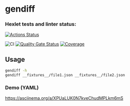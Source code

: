 # gendiff

### Hexlet tests and linter status:

[![Actions Status](https://github.com/AnastasyKip/qa-auto-engineer-javascript-project-87/actions/workflows/hexlet-check.yml/badge.svg)](https://github.com/AnastasyKip/qa-auto-engineer-javascript-project-87/actions)

![CI](https://github.com/AnastasyKip/qa-auto-engineer-javascript-project-87/actions/workflows/ci.yml/badge.svg)
[![Quality Gate Status](https://sonarcloud.io/api/project_badges/measure?project=AnastasyKip_qa-auto-engineer-javascript-project-87&metric=alert_status)](https://sonarcloud.io/summary/new_code?id=AnastasyKip_qa-auto-engineer-javascript-project-87)
[![Coverage](https://sonarcloud.io/api/project_badges/measure?project=AnastasyKip_qa-auto-engineer-javascript-project-87&metric=coverage)](https://sonarcloud.io/summary/new_code?id=AnastasyKip_qa-auto-engineer-javascript-project-87)

## Usage

```bash
gendiff -h
gendiff __fixtures__/file1.json __fixtures__/file2.json
```
### Demo (YAML)
https://asciinema.org/a/XPUaLUK0N7kveChudMPLkm6mS
